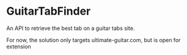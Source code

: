 # GuitarTabFinder
An API to retrieve the best tab on a guitar tabs site.

For now, the solution only targets ultimate-guitar.com, but is open for extension
